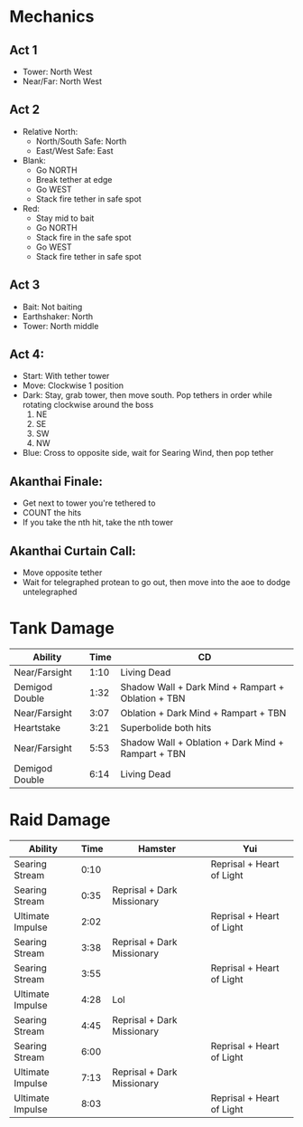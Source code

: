# Mechanics

## Act 1

- Tower: North West
- Near/Far: North West

## Act 2

- Relative North:
  - North/South Safe: North
  - East/West Safe: East
- Blank:
  - Go NORTH
  - Break tether at edge
  - Go WEST
  - Stack fire tether in safe spot
- Red:
  - Stay mid to bait
  - Go NORTH
  - Stack fire in the safe spot
  - Go WEST
  - Stack fire tether in safe spot

## Act 3

- Bait: Not baiting
- Earthshaker: North
- Tower: North middle

## Act 4:

- Start: With tether tower
- Move: Clockwise 1 position
- Dark: Stay, grab tower, then move south. Pop tethers in order while rotating clockwise around the boss
  1. NE
  2. SE
  3. SW
  4. NW
- Blue: Cross to opposite side, wait for Searing Wind, then pop tether

## Akanthai Finale:

- Get next to tower you're tethered to
- COUNT the hits
- If you take the nth hit, take the nth tower

## Akanthai Curtain Call:

- Move opposite tether
- Wait for telegraphed protean to go out, then move into the aoe to dodge untelegraphed

# Tank Damage

|Ability        |Time |CD                                                 |
|---            |---  |---                                                |
|Near/Farsight  |1:10 |Living Dead                                        |
|Demigod Double |1:32 |Shadow Wall + Dark Mind + Rampart + Oblation + TBN |
|Near/Farsight  |3:07 |Oblation + Dark Mind + Rampart + TBN               |
|Heartstake     |3:21 |Superbolide both hits                              |
|Near/Farsight  |5:53 |Shadow Wall + Oblation + Dark Mind + Rampart + TBN |
|Demigod Double |6:14 |Living Dead                                        |

# Raid Damage

|Ability |Time |Hamster |Yui |
| --- | --- | --- | --- |
|Searing Stream   |0:10||Reprisal + Heart of Light |
|Searing Stream   |0:35|Reprisal + Dark Missionary ||
|Ultimate Impulse |2:02||Reprisal + Heart of Light|
|Searing Stream   |3:38|Reprisal + Dark Missionary||
|Searing Stream   |3:55||Reprisal + Heart of Light|
|Ultimate Impulse |4:28|Lol||
|Searing Stream   |4:45|Reprisal + Dark Missionary||
|Searing Stream   |6:00||Reprisal + Heart of Light|
|Ultimate Impulse |7:13|Reprisal + Dark Missionary||
|Ultimate Impulse |8:03||Reprisal + Heart of Light|